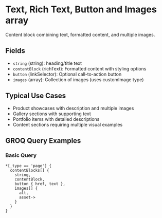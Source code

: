 # Text, Rich Text, Button and Images array

Content block combining text, formatted content, and multiple images.

## Fields

- `string` (string): heading/title text
- `contentBlock` (richText): Formatted content with styling options
- `button` (linkSelector): Optional call-to-action button
- `images` (array): Collection of images (uses customImage type)

## Typical Use Cases

- Product showcases with description and multiple images
- Gallery sections with supporting text
- Portfolio items with detailed descriptions
- Content sections requiring multiple visual examples

## GROQ Query Examples

### Basic Query

```groq
*[_type == 'page'] {
  contentBlocks[] {
    string,
    contentBlock,
    button { href, text },
    images[] {
      alt,
      asset->
    }
  }
}
```
